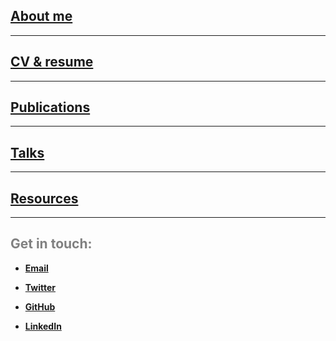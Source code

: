 ## [About me](./About_me.md)  

*** 

## [CV & resume](./CV_resume.md)  

***

## [Publications](./Publications.md)  

***

## [Talks](./Talks.md)  

***  

## [Resources](./Resources.md)  

***  




## <span style="color: grey;"> Get in touch: </span>  

* **[Email](et395@cornell.edu)**  

* **[Twitter](https://twitter.com/etaagen)**  

* **[GitHub](https://github.com/etaagen)**  

* **[LinkedIn](https://www.linkedin.com/in/ella-taagen/)**  


